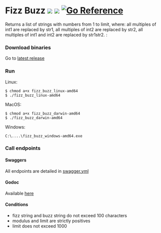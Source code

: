 # Fizz Buzz ![](https://github.com/floriantoufet/fizzbuzz/workflows/Tests/badge.svg) ![](https://github.com/floriantoufet/fizzbuzz/workflows/Releases/badge.svg) [![Go Reference](https://pkg.go.dev/badge/github.com/floriantoufet/fizzbuzz.svg)](https://pkg.go.dev/github.com/floriantoufet/fizzbuzz)

Returns a list of strings with numbers from 1 to limit, where: all multiples of int1 are replaced by str1, all multiples of int2 are
replaced by str2, all multiples of int1 and int2 are replaced by str1str2. :

### Download binaries

Go to [latest release](https://github.com/floriantoufet/fizzbuzz/releases/latest)

### Run

Linux:

 ```shell script
 $ chmod a+x fizz_buzz_linux-amd64
 $ ./fizz_buzz_linux-amd64
 ```

MacOS:

 ```shell script
 $ chmod a+x fizz_buzz_darwin-amd64
 $ ./fizz_buzz_darwin-amd64
 ```

Windows:

 ```shell script
 C:\....\fizz_buzz_windows-amd64.exe
 ```

### Call endpoints

#### Swaggers

All endpoints are detailed in [swagger.yml](https://github.com/floriantoufet/fizzbuzz/blob/main/swagger.yml)

#### Godoc

Available [here](https://pkg.go.dev/github.com/floriantoufet/fizzbuzz)

#### Conditions

- fizz string and buzz string do not exceed 100 characters
- modulus and limit are strictly positives
- limit does not exceed 1000
